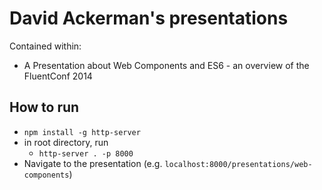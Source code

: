 # David Ackerman's presentations

Contained within:
* A Presentation about Web Components and ES6 - an overview of the FluentConf 2014 

## How to run
* `npm install -g http-server`
* in root directory, run
  * `http-server . -p 8000`
* Navigate to the presentation (e.g. `localhost:8000/presentations/web-components`)
